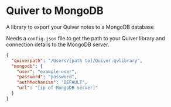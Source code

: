# Quiver to MongoDB

A library to export your Quiver notes to a MongoDB database

Needs a `config.json` file to get the path to your Quiver library and connection details to the MongoDB server.

```json
{
  "quiverpath": "/Users/[path to]/Quiver.qvlibrary",
  "mongodb": {
    "user": "example-user",
    "password": "password",
    "authMechanism": "DEFAULT",
    "url": "[ip of MongoDB server]"
  }
}
```